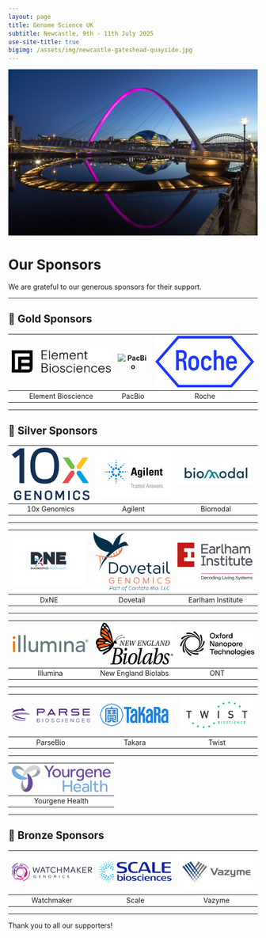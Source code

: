 ```yaml
---
layout: page
title: Genome Science UK
subtitle: Newcastle, 9th - 11th July 2025
use-site-title: true
bigimg: /assets/img/newcastle-gateshead-quayside.jpg
---
```


![Quayside_at_night_Graeme_Peacock](https://github.com/genomescience-org-uk/website/blob/master/assets/img/Quayside_at_night_Graeme_Peacock.jpg?raw=true)

# Our Sponsors

We are grateful to our generous sponsors for their support.

---

## 🥇 Gold Sponsors

| <img src="https://github.com/genomescience-org-uk/website/blob/master/assets/img/logos/Element-Biosciences.png?raw=true" alt="Element Bioscience" width="200"> | <img src="https://github.com/genomescience-org-uk/website/blob/master/assets/img/logos/PacBio_RGB.jpg?raw=true" alt="PacBio" width="200"> | <img src="https://github.com/genomescience-org-uk/website/blob/master/assets/img/logos/Roche.jpg?raw=true" alt="Roche" width="200"> |
|:--:|:--:|:--:|
| Element Bioscience | PacBio | Roche |

---

## 🥈 Silver Sponsors

| <img src="https://github.com/genomescience-org-uk/website/blob/master/assets/img/logos/10X.png?raw=true" alt="10x Genomics" width="200"> | <img src="https://github.com/genomescience-org-uk/website/blob/master/assets/img/logos/Agilent.png?raw=true" alt="Agilent" width="200"> | <img src="https://github.com/genomescience-org-uk/website/blob/master/assets/img/logos/Biomodal.png?raw=true" alt="Biomodal" width="200"> |
|:--:|:--:|:--:|
| 10x Genomics | Agilent | Biomodal |

---

| <img src="https://github.com/genomescience-org-uk/website/blob/master/assets/img/logos/DxNE.png?raw=true" alt="DxNE" width="200"> | <img src="https://github.com/genomescience-org-uk/website/blob/master/assets/img/logos/DTG.png.png?raw=true" alt="Dovetail" width="200"> | <img src="https://github.com/genomescience-org-uk/website/blob/master/assets/img/logos/Earlham-Institute.png?raw=true" alt="Earlham Institute" width="200"> |
|:--:|:--:|:--:|
| DxNE | Dovetail | Earlham Institute  |

---

| <img src="https://github.com/genomescience-org-uk/website/blob/master/assets/img/logos/illumina.jpg?raw=true" alt="Illumina" width="200"> | <img src="https://github.com/genomescience-org-uk/website/blob/master/assets/img/logos/NEB.jpg?raw=true" alt="New England Biolabs" width="200"> | <img src="https://github.com/genomescience-org-uk/website/blob/master/assets/img/logos/Oxford_Nanopore.png?raw=true" alt="ONT" width="200"> |
|:--:|:--:|:--:|
| Illumina | New England Biolabs | ONT |

---

| <img src="https://github.com/genomescience-org-uk/website/blob/master/assets/img/logos/Parse.png?raw=true" alt="ParseBio" width="200"> | <img src="https://github.com/genomescience-org-uk/website/blob/master/assets/img/logos/Takara.png?raw=true" alt="Takara" width="200"> | <img src="https://github.com/genomescience-org-uk/website/blob/master/assets/img/logos/TwistBioscience.png?raw=true" alt="Twist" width="200"> |
|:--:|:--:|:--:|
| ParseBio | Takara | Twist |

---

| <img src="https://github.com/genomescience-org-uk/website/blob/master/assets/img/logos/Yourgen_ Health.png?raw=true" alt="Yourgene Health" width="200"> | 
|:--:|
| Yourgene Health | 

---

## 🥉 Bronze Sponsors

| <img src="https://github.com/genomescience-org-uk/website/blob/master/assets/img/logos/Watchmaker_Logo_RGB_800px copy.png?raw=true" alt="Watchmaker" width="200"> | <img src="https://github.com/genomescience-org-uk/website/blob/master/assets/img/logos/Scale-Bio.png?raw=true" alt="Scale" width="200"> | <img src="https://github.com/genomescience-org-uk/website/blob/master/assets/img/logos/Vazyme.png?raw=true" alt="Vazyme" width="200"> |
|:--:|:--:|:--:|
| Watchmaker | Scale | Vazyme |

---

Thank you to all our supporters!
